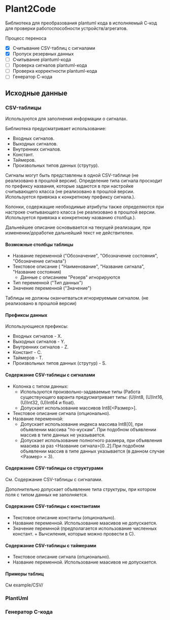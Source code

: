 # Plant2Code

Библиотека для преобразования plantuml кода в исполняемый С-код для проверки работоспособности устройств/агрегатов.

Процесс переноса
- [x] Считывание CSV-таблиц с сигналами
- [x] Пропуск резервных данных
- [ ] Считывание plantuml-кода
- [ ] Проверка сигналов plantuml-кода
- [ ] Проверка корректности plantuml-кода
- [ ] Генератор С-кода

## Исходные данные

### CSV-таблицы

Используются для заполнения информации о сигналах.

Библиотека предусматривает использование:
- Входных сигналов.
- Выходных сигналов.
- Внутренних сигналов.
- Констант.
- Таймеров.
- Произвольных типов данных (струтур).

Сигналы могут быть представлены в одной CSV-таблице (не реализовано в прошлой версии). Определение типа сигнала просходит по префиксу названия, которые задаются в при настройке считывающего класса (не реализовано в прошлой версии. Используется привязка к конкретному префиксу сигнала.). 

Колонки, содержащие необходимые атрибуты также определяются при настроке считывающего класса (не реализовано в прошлой версии. Используется привязка к конкретному названию столбца.).

Дальнейшее описание основывается на текущей реализации, при изменении/доработке дальнейший текст не действителен.

#### Возможные столбцы таблицы

- Название переменной ("Обозначение", "Обозначение состояния", "Обозначение сигнала")
- Текстовое описание ( "Наименование", "Название сигнала", "Название состояния)
    - Данные с описанием "Резерв" игнорируются 
- Тип переменной ("Тип данных")
- Значение переменной ("Значение")

Таблицы не должны оканчитваться игнорируемым сигналом. (не реализовано в прошлой версии)
#### Префиксы данных

Использующиеся префиксы:
- Входных сигналов - X.
- Выходных сигналов - Y.
- Внутренних сигналов - Z.
- Констант - C.
- Таймеров - T.
- Произвольных типов данных (струтур) - S.


#### Содержание CSV-таблицы с сигналами

- Колонка с типом данных:
    - Используются произвольно-задаваемые типы (Работа существующего варанта предусматривает типы: (U)Int8, (U)Int16, (U)Int32, (U)Int64 и float).
    - Допускает использование массивов Int8[<Размер>].
- Текстовое описание сигнала (опционально).
- Название переменной:
    - Допускает использование индекса массива Int8[0], при объявлении массива "по-кускам". При подобном объявлении массив в типе данных не указывается.
    - Допускает использование полногного размера, при объявления маасива за раз <Название сигнала>[0..2].При подобном объявлении массив в типе данных указывается (в данном случае <Размер> = 3).

#### Содержание CSV-таблицы со структурами

См. Содержание CSV-таблицы с сигналами.

Дополнительно допускает объявление типа структуры, при котором поля с типом данных не заполняется.

#### Содержание CSV-таблицы с константами

- Текстовое описание константы (опционально).
- Название переменной. Использование маасивов не допускается.
- Значение перемнной (предполагается использование численных констант. + Вычсиления, которые можно провести в С).

#### Содержание CSV-таблицы с таймерами

- Текстовое описание сигнала (опционально).
- Название переменной. Использование маасивов не допускается.

#### Примеры таблиц

См example/CSV/

### PlantUml

### Генератор C-кода